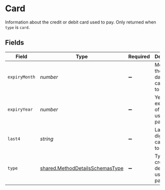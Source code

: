 # Card

Information about the credit or debit card used to pay. Only returned when `type` is `card`.


## Fields

| Field                                                                                     | Type                                                                                      | Required                                                                                  | Description                                                                               |
| ----------------------------------------------------------------------------------------- | ----------------------------------------------------------------------------------------- | ----------------------------------------------------------------------------------------- | ----------------------------------------------------------------------------------------- |
| `expiryMonth`                                                                             | *number*                                                                                  | :heavy_minus_sign:                                                                        | Month of the expiry date of the card used to pay.                                         |
| `expiryYear`                                                                              | *number*                                                                                  | :heavy_minus_sign:                                                                        | Year of the expiry year of the card used to pay.                                          |
| `last4`                                                                                   | *string*                                                                                  | :heavy_minus_sign:                                                                        | Last four digits of the card used to pay.                                                 |
| `type`                                                                                    | [shared.MethodDetailsSchemasType](../../../sdk/models/shared/methoddetailsschemastype.md) | :heavy_minus_sign:                                                                        | Type of credit or debit card used to pay.                                                 |